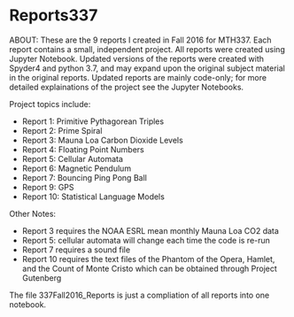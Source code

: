 # Reports337

ABOUT: These are the 9 reports I created in Fall 2016 for MTH337. Each report contains a small, independent project. All reports were created using Jupyter Notebook. Updated versions of the reports were created with Spyder4 and python 3.7, and may expand upon the original subject material in the original reports. Updated reports are mainly code-only; for more detailed explainations of the project see the Jupyter Notebooks.

Project topics include:
- Report 1: Primitive Pythagorean Triples
- Report 2: Prime Spiral
- Report 3: Mauna Loa Carbon Dioxide Levels
- Report 4: Floating Point Numbers
- Report 5: Cellular Automata
- Report 6: Magnetic Pendulum
- Report 7: Bouncing Ping Pong Ball
- Report 9: GPS
- Report 10: Statistical Language Models



Other Notes:
- Report 3 requires the NOAA ESRL mean monthly Mauna Loa CO2 data 
- Report 5: cellular automata will change each time the code is re-run
- Report 7 requires a sound file
- Report 10 requires the text files of the Phantom of the Opera, Hamlet, and the Count of Monte Cristo which can be obtained through  Project Gutenberg

The file 337Fall2016_Reports is just a compliation of all reports into one notebook.
